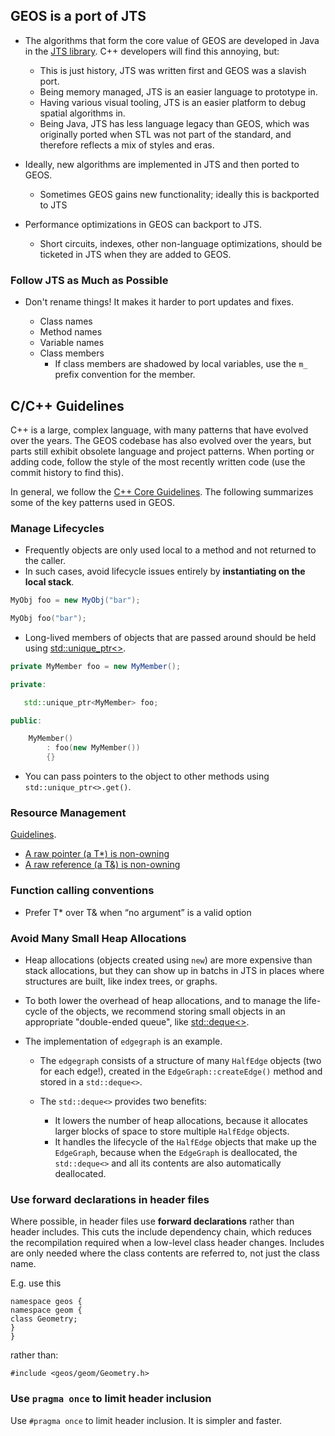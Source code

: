 ## GEOS is a port of JTS

* The algorithms that form the core value of GEOS are developed in Java in the [JTS library](https://github.com/locationtech/jts/). C++ developers will find this annoying, but:

  * This is just history, JTS was written first and GEOS was a slavish port.
  * Being memory managed, JTS is an easier language to prototype in.
  * Having various visual tooling, JTS is an easier platform to debug spatial algorithms in.
  * Being Java, JTS has less language legacy than GEOS, which was originally ported when STL was not part of the standard, and therefore reflects a mix of styles and eras.

* Ideally, new algorithms are implemented in JTS and then ported to GEOS.
  * Sometimes GEOS gains new functionality; ideally this is backported to JTS
* Performance optimizations in GEOS can backport to JTS.
  * Short circuits, indexes, other non-language optimizations, should be ticketed in JTS when they are added to GEOS.

### Follow JTS as Much as Possible

* Don't rename things! It makes it harder to port updates and fixes.

  * Class names
  * Method names
  * Variable names
  * Class members
    * If class members are shadowed by local variables, use the `m_` prefix convention for the member.

## C/C++ Guidelines

C++ is a large, complex language, with many patterns that have evolved over the years.
The GEOS codebase has also evolved over the years, but parts still exhibit obsolete language
and project patterns.
When porting or adding code, follow the style of the most recently written code (use the commit history to find this).

In general, we follow the [C++ Core Guidelines](https://isocpp.github.io/CppCoreGuidelines/CppCoreGuidelines).
The following summarizes some of the key patterns used in GEOS.

### Manage Lifecycles

* Frequently objects are only used local to a method and not returned to the caller.
* In such cases, avoid lifecycle issues entirely by **instantiating on the local stack**.

```java
MyObj foo = new MyObj("bar");
```

```c++
MyObj foo("bar");
```

* Long-lived members of objects that are passed around should be held using [std::unique_ptr<>](https://en.cppreference.com/w/cpp/memory/unique_ptr).

```java
private MyMember foo = new MyMember();
```

```c++
private:

   std::unique_ptr<MyMember> foo;

public:

    MyMember()
        : foo(new MyMember())
        {}
```

* You can pass pointers to the object to other methods using `std::unique_ptr<>.get()`.

### Resource Management
[Guidelines](https://isocpp.github.io/CppCoreGuidelines/CppCoreGuidelines#r-resource-management).
* [A raw pointer (a T*) is non-owning](https://isocpp.github.io/CppCoreGuidelines/CppCoreGuidelines#Rr-ptr)
* [A raw reference (a T&) is non-owning](https://isocpp.github.io/CppCoreGuidelines/CppCoreGuidelines#Rr-ref)
  
### Function calling conventions


* Prefer T* over T& when “no argument” is a valid option

### Avoid Many Small Heap Allocations

* Heap allocations (objects created using `new`) are more expensive than stack allocations, but they can show up in batchs in JTS in places where structures are built, like index trees, or graphs.
* To both lower the overhead of heap allocations, and to manage the life-cycle of the objects, we recommend storing small objects in an appropriate "double-ended queue", like [std::deque<>](https://en.cppreference.com/w/cpp/container/deque).
* The implementation of `edgegraph` is an example.

  * The `edgegraph` consists of a structure of many `HalfEdge` objects (two for each edge!), created in the `EdgeGraph::createEdge()` method and stored in a `std::deque<>`.
  * The `std::deque<>` provides two benefits:

    * It lowers the number of heap allocations, because it allocates larger blocks of space to store multiple `HalfEdge` objects.
    * It handles the lifecycle of the `HalfEdge` objects that make up the `EdgeGraph`, because when the `EdgeGraph` is deallocated, the `std::deque<>` and all its contents are also automatically deallocated.

### Use forward declarations in header files

Where possible, in header files use **forward declarations** rather than header includes.
This cuts the include dependency chain, which reduces the recompilation required when a low-level class header changes.
Includes are only needed where the class contents are referred to, not just the class name.

E.g. use this
```
namespace geos {
namespace geom {
class Geometry;
}
}
```
rather than:
```
#include <geos/geom/Geometry.h>
```

### Use `pragma once` to limit header inclusion

Use `#pragma once` to limit header inclusion.  It is simpler and faster.
